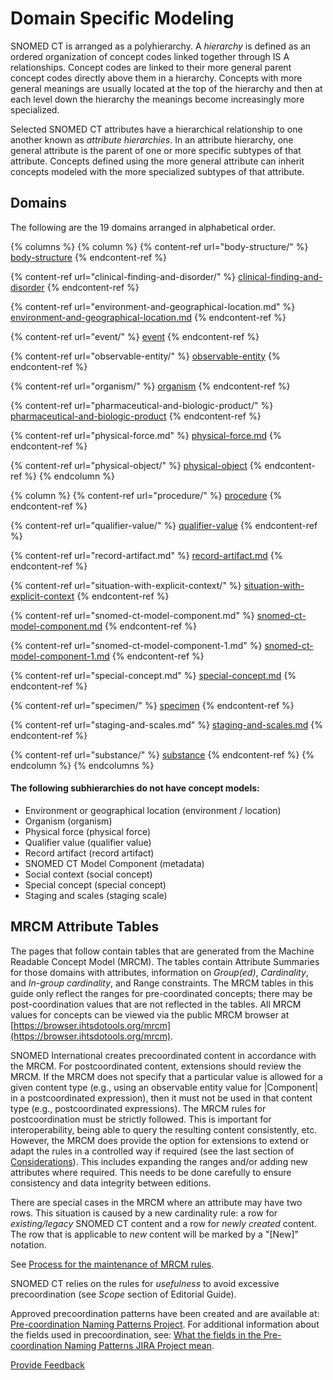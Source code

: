 # Domain Specific Modeling

SNOMED CT is arranged as a polyhierarchy. A _hierarchy_ is defined as an ordered organization of concept codes linked together through IS A relationships. Concept codes are linked to their more general parent concept codes directly above them in a hierarchy. Concepts with more general meanings are usually located at the top of the hierarchy and then at each level down the hierarchy the meanings become increasingly more specialized.

Selected SNOMED CT attributes have a hierarchical relationship to one another known as _attribute hierarchies_. In an attribute hierarchy, one general attribute is the parent of one or more specific subtypes of that attribute. Concepts defined using the more general attribute can inherit concepts modeled with the more specialized subtypes of that attribute.

## Domains

The following are the 19 domains arranged in alphabetical order.

{% columns %}
{% column %}
{% content-ref url="body-structure/" %}
[body-structure](body-structure/)
{% endcontent-ref %}

{% content-ref url="clinical-finding-and-disorder/" %}
[clinical-finding-and-disorder](clinical-finding-and-disorder/)
{% endcontent-ref %}

{% content-ref url="environment-and-geographical-location.md" %}
[environment-and-geographical-location.md](environment-and-geographical-location.md)
{% endcontent-ref %}

{% content-ref url="event/" %}
[event](event/)
{% endcontent-ref %}

{% content-ref url="observable-entity/" %}
[observable-entity](observable-entity/)
{% endcontent-ref %}

{% content-ref url="organism/" %}
[organism](organism/)
{% endcontent-ref %}

{% content-ref url="pharmaceutical-and-biologic-product/" %}
[pharmaceutical-and-biologic-product](pharmaceutical-and-biologic-product/)
{% endcontent-ref %}

{% content-ref url="physical-force.md" %}
[physical-force.md](physical-force.md)
{% endcontent-ref %}

{% content-ref url="physical-object/" %}
[physical-object](physical-object/)
{% endcontent-ref %}
{% endcolumn %}

{% column %}
{% content-ref url="procedure/" %}
[procedure](procedure/)
{% endcontent-ref %}

{% content-ref url="qualifier-value/" %}
[qualifier-value](qualifier-value/)
{% endcontent-ref %}

{% content-ref url="record-artifact.md" %}
[record-artifact.md](record-artifact.md)
{% endcontent-ref %}

{% content-ref url="situation-with-explicit-context/" %}
[situation-with-explicit-context](situation-with-explicit-context/)
{% endcontent-ref %}

{% content-ref url="snomed-ct-model-component.md" %}
[snomed-ct-model-component.md](snomed-ct-model-component.md)
{% endcontent-ref %}

{% content-ref url="snomed-ct-model-component-1.md" %}
[snomed-ct-model-component-1.md](snomed-ct-model-component-1.md)
{% endcontent-ref %}

{% content-ref url="special-concept.md" %}
[special-concept.md](special-concept.md)
{% endcontent-ref %}

{% content-ref url="specimen/" %}
[specimen](specimen/)
{% endcontent-ref %}

{% content-ref url="staging-and-scales.md" %}
[staging-and-scales.md](staging-and-scales.md)
{% endcontent-ref %}

{% content-ref url="substance/" %}
[substance](substance/)
{% endcontent-ref %}
{% endcolumn %}
{% endcolumns %}

#### The following subhierarchies do not have concept models:

* Environment or geographical location (environment / location)
* Organism (organism)
* Physical force (physical force)
* Qualifier value (qualifier value)
* Record artifact (record artifact)
* SNOMED CT Model Component (metadata)
* Social context (social concept)
* Special concept (special concept)
* Staging and scales (staging scale)

## MRCM Attribute Tables

The pages that follow contain tables that are generated from the Machine Readable Concept Model (MRCM). The tables contain Attribute Summaries for those domains with attributes, information on _Group(ed)_, _Cardinality_, and _In-group cardinality_, and Range constraints. The MRCM tables in this guide only reflect the ranges for pre-coordinated concepts; there may be post-coordination values that are not reflected in the tables. All MRCM values for concepts can be viewed via the public MRCM browser at [https://browser.ihtsdotools.org/mrcm](https://browser.ihtsdotools.org/mrcm).

SNOMED International creates precoordinated content in accordance with the MRCM. For postcoordinated content, extensions should review the MRCM. If the MRCM does not specify that a particular value is allowed for a given content type (e.g., using an observable entity value for |Component| in a postcoordinated expression), then it must not be used in that content type (e.g., postcoordinated expressions). The MRCM rules for postcoordination must be strictly followed. This is important for interoperability, being able to query the resulting content consistently, etc. However, the MRCM does provide the option for extensions to extend or adapt the rules in a controlled way if required (see the last section of [Considerations](https://app.gitbook.com/s/wLJPOzgAQsSAYr6nhvCl/6-considerations)). This includes expanding the ranges and/or adding new attributes where required. This needs to be done carefully to ensure consistency and data integrity between editions.

There are special cases in the MRCM where an attribute may have two rows. This situation is caused by a new cardinality rule: a row for _existing/legacy_ SNOMED CT content and a row for _newly created_ content. The row that is applicable to _new_ content will be marked by a "\[New]" notation.

See [Process for the maintenance of MRCM rules](https://conf.spaces.snomed.org/wiki/spaces/IAP/pages/132481260/Process+for+the+maintenance+of+MRCM+rules).

SNOMED CT relies on the rules for _usefulness_ to avoid excessive precoordination (see _Scope_ section of Editorial Guide).

Approved precoordination patterns have been created and are available at: [Pre-coordination Naming Patterns Project](https://conf.spaces.snomed.org/wiki/spaces/IHTSDO1/pages/130978180/Pre-coordination+Naming+Patterns+Project). For additional information about the fields used in precoordination, see: [What the fields in the Pre-coordination Naming Patterns JIRA Project mean](https://conf.spaces.snomed.org/wiki/spaces/IHTSDO1/pages/130991902/What+the+fields+in+the+Pre-coordination+Pattern+JIRA+Project+mean).

<a href="https://docs.google.com/forms/d/e/1FAIpQLScTmbZIf0UEQwYDkY27EEWBkaiYkHSbR0_9DmFrMLXoQLyL7Q/viewform?usp=pp_url&#x26;entry.1767247133=SCT+Editorial+Guide&#x26;entry.670899847=Domain%20Specific%20Modeling" class="button primary">Provide Feedback</a>

